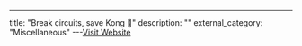---
title: "Break circuits, save Kong 🦍"
description: ""
external_category: "Miscellaneous"
---[Visit Website](https://blog.dream11engineering.com/break-circuits-save-kong-3680d88a0639)

